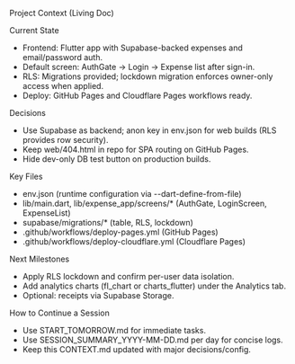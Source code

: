 Project Context (Living Doc)

Current State
- Frontend: Flutter app with Supabase-backed expenses and email/password auth.
- Default screen: AuthGate → Login → Expense list after sign-in.
- RLS: Migrations provided; lockdown migration enforces owner-only access when applied.
- Deploy: GitHub Pages and Cloudflare Pages workflows ready.

Decisions
- Use Supabase as backend; anon key in env.json for web builds (RLS provides row security).
- Keep web/404.html in repo for SPA routing on GitHub Pages.
- Hide dev-only DB test button on production builds.

Key Files
- env.json (runtime configuration via --dart-define-from-file)
- lib/main.dart, lib/expense_app/screens/* (AuthGate, LoginScreen, ExpenseList)
- supabase/migrations/* (table, RLS, lockdown)
- .github/workflows/deploy-pages.yml (GitHub Pages)
- .github/workflows/deploy-cloudflare.yml (Cloudflare Pages)

Next Milestones
- Apply RLS lockdown and confirm per-user data isolation.
- Add analytics charts (fl_chart or charts_flutter) under the Analytics tab.
- Optional: receipts via Supabase Storage.

How to Continue a Session
- Use START_TOMORROW.md for immediate tasks.
- Use SESSION_SUMMARY_YYYY-MM-DD.md per day for concise logs.
- Keep this CONTEXT.md updated with major decisions/config.

